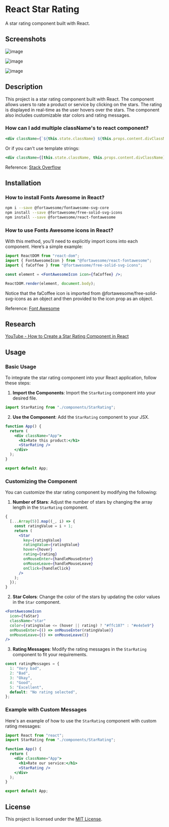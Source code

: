 # React Star Rating

A star rating component built with React.

## Screenshots

![image](https://github.com/stefanoturcarelli/react-star-rating/assets/67341828/d246cf38-7a66-4708-afff-8d1491232893)

![image](https://github.com/stefanoturcarelli/react-star-rating/assets/67341828/39218f13-dd0b-4b4c-a750-e77c9abf8775)

![image](https://github.com/stefanoturcarelli/react-star-rating/assets/67341828/0c75c35a-4815-4a42-8b00-9b172f57db7d)

## Description

This project is a star rating component built with React. The component allows users to rate a product or service by clicking on the stars. The rating is displayed in real-time as the user hovers over the stars. The component also includes customizable star colors and rating messages.

### How can I add multiple className's to react component?

```jsx
<div className={`${this.state.className} ${this.props.content.divClassName}`}>
```

Or if you can't use template strings:

```jsx
<div className={[this.state.className, this.props.content.divClassName].join(" ")}>
```

Reference: [Stack Overflow](https://stackoverflow.com/questions/36772389/how-can-i-add-multiple-classnames-to-react-component#:~:text=6%20Answers,at%2014%3A21)

## Installation

### How to install Fonts Awesome in React?

```bash
npm i --save @fortawesome/fontawesome-svg-core
npm install --save @fortawesome/free-solid-svg-icons
npm install --save @fortawesome/react-fontawesome
```

### How to use Fonts Awesome icons in React?

With this method, you’ll need to explicitly import icons into each component.
Here’s a simple example:

```jsx
import ReactDOM from "react-dom";
import { FontAwesomeIcon } from "@fortawesome/react-fontawesome";
import { faCoffee } from "@fortawesome/free-solid-svg-icons";

const element = <FontAwesomeIcon icon={faCoffee} />;

ReactDOM.render(element, document.body);
```

Notice that the faCoffee icon is imported from @fortawesome/free-solid-svg-icons
as an object and then provided to the icon prop as an object.

Reference: [Font Awesome](https://docs.fontawesome.com/v5/web/use-with/react)

## Research

[YouTube - How to Create a Star Rating Component in React](https://www.youtube.com/watch?v=9sSBMF8K7sY)

## Usage

### Basic Usage

To integrate the star rating component into your React application, follow these steps:

1. **Import the Components**: Import the `StarRating` component into your desired file.

```jsx
import StarRating from "./components/StarRating";
```

2. **Use the Component**: Add the `StarRating` component to your JSX.

```jsx
function App() {
  return (
    <div className="App">
      <h1>Rate this product:</h1>
      <StarRating />
    </div>
  );
}

export default App;
```

### Customizing the Component

You can customize the star rating component by modifying the following:

1. **Number of Stars**: Adjust the number of stars by changing the array length in the `StarRating` component.

```jsx
{
  [...Array(5)].map((_, i) => {
    const ratingValue = i + 1;
    return (
      <Star
        key={ratingValue}
        ratingValue={ratingValue}
        hover={hover}
        rating={rating}
        onMouseEnter={handleMouseEnter}
        onMouseLeave={handleMouseLeave}
        onClick={handleClick}
      />
    );
  });
}
```

2. **Star Colors**: Change the color of the stars by updating the color values in the `Star` component.

```jsx
<FontAwesomeIcon
  icon={faStar}
  className="star"
  color={ratingValue <= (hover || rating) ? "#ffc107" : "#e4e5e9"}
  onMouseEnter={() => onMouseEnter(ratingValue)}
  onMouseLeave={() => onMouseLeave()}
/>
```

3. **Rating Messages**: Modify the rating messages in the `StarRating` component to fit your requirements.

```jsx
const ratingMessages = {
  1: "Very bad",
  2: "Bad",
  3: "Okay",
  4: "Good",
  5: "Excellent",
  default: "No rating selected",
};
```

### Example with Custom Messages

Here's an example of how to use the `StarRating` component with custom rating messages:

```jsx
import React from "react";
import StarRating from "./components/StarRating";

function App() {
  return (
    <div className="App">
      <h1>Rate our service:</h1>
      <StarRating />
    </div>
  );
}

export default App;
```

## License

This project is licensed under the [MIT License](https://opensource.org/licenses/MIT).
